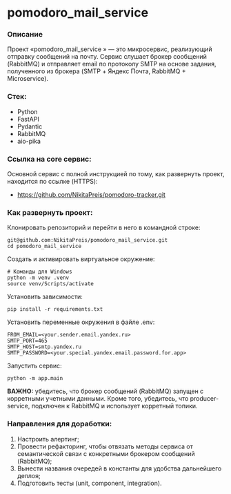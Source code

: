 # pomodoro_mail_service

### Описание

Проект «pomodoro_mail_service » — это микросервис, реализующий отправку сообщений на почту. Сервис слушает брокер сообщений (RabbitMQ) и отправляет email по протоколу SMTP на основе задания, полученного из брокера (SMTP + Яндекс Почта, RabbitMQ + Microservice).

### Стек:

* Python
* FastAPI
* Pydantic
* RabbitMQ
* aio-pika


### Ссылка на core сервис:

Основной сервис с полной инструкцией по тому, как развернуть проект, находится по ссылке (HTTPS):
* https://github.com/NikitaPreis/pomodoro-tracker.git


### Как развернуть проект:

Клонировать репозиторий и перейти в него в командной строке:
```
git@github.com:NikitaPreis/pomodoro_mail_service.git
cd pomodoro_mail_service
```

Создать и активировать виртуальное окружение:
```
# Команды для Windows
python -m venv .venv
source venv/Scripts/activate
```

Установить зависимости:
```
pip install -r requirements.txt
```

Установить переменные окружения в файле .env:
```
FROM_EMAIL=<your.sender.email.yandex.ru>
SMTP_PORT=465
SMTP_HOST=smtp.yandex.ru
SMTP_PASSWORD=<your.special.yandex.email.password.for.app>
```

Запустить сервис:
```
python -m app.main
```

**ВАЖНО:** убедитесь, что брокер сообщений (RabbitMQ) запущен с корретными учетными данными. Кроме того, убедитесь, что producer-service, подключен к RabbitMQ и использует корретный топики.

### Направления для доработки:
1. Настроить алертинг;
2. Провести рефакторинг, чтобы отвязать методы сервиса от семантической связи с конкретными брокером сообщений (RabbitMQ);
3. Вынести названия очередей в константы для удобства дальнейшего деплоя;
4. Подготовить тесты (unit, component, integration).
